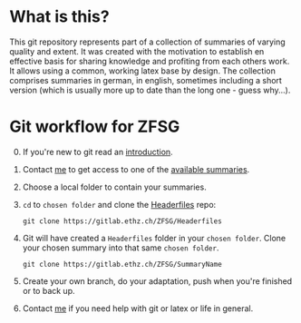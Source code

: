 # What is this?

This git repository represents part of a collection of summaries of varying quality and extent.
It was created with the motivation to establish en effective basis for sharing knowledge and profiting from each others work. It allows using a common, working latex base by design.
The collection comprises summaries in german, in english, sometimes including a short version (which is usually more up to date than the long one - guess why...).


# Git workflow for ZFSG

0. If you're new to git read an [introduction](https://git-scm.com/book/en/v2/Getting-Started-Git-Basics).

1. Contact [me](mailto:muellegi@student.ethz.ch) to get access to one of the [available summaries](ListOfSummaries.md).

2. Choose a local folder to contain your summaries.

3. `cd` to `chosen folder` and clone the [Headerfiles](https://gitlab.ethz.ch/ZFSG/Headerfiles) repo:

    `git clone https://gitlab.ethz.ch/ZFSG/Headerfiles`

4. Git will have created a `Headerfiles` folder in your `chosen folder`. Clone your chosen summary into that same `chosen folder`. 

    `git clone https://gitlab.ethz.ch/ZFSG/SummaryName`

5. Create your own branch, do your adaptation, push when you're finished or to back up.

6. Contact [me](mailto:muellegi@student.ethz.ch) if you need help with git or latex or life in general.